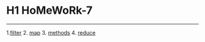 # H1 HoMeWoRk-7
___
1.[filter](https://github.com/sabovyan/homework/tree/master/homework-7/filter)
2. [map](https://github.com/sabovyan/homework/tree/master/homework-7/map)
3. [methods](https://github.com/sabovyan/homework/tree/master/homework-7/methods)
4. [reduce](https://github.com/sabovyan/homework/tree/master/homework-7/reduce)
